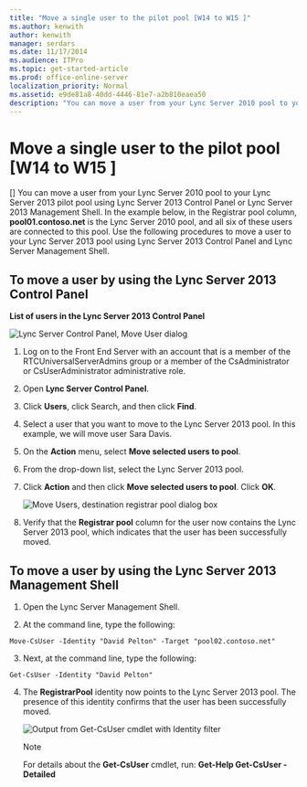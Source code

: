 ```yaml
---
title: "Move a single user to the pilot pool [W14 to W15 ]"
ms.author: kenwith
author: kenwith
manager: serdars
ms.date: 11/17/2014
ms.audience: ITPro
ms.topic: get-started-article
ms.prod: office-online-server
localization_priority: Normal
ms.assetid: e9de81a8-40dd-4446-81e7-a2b810eaea50
description: "You can move a user from your Lync Server 2010 pool to your Lync Server 2013 pilot pool using Lync Server 2013 Control Panel or Lync Server 2013 Management Shell. In the example below, in the Registrar pool column, pool01.contoso.net is the Lync Server 2010 pool, and all six of these users are connected to this pool. Use the following procedures to move a user to your Lync Server 2013 pool using Lync Server 2013 Control Panel and Lync Server Management Shell."
---
```


# Move a single user to the pilot pool [W14 to W15 ]
[]
You can move a user from your Lync Server 2010 pool to your Lync Server 2013 pilot pool using Lync Server 2013 Control Panel or Lync Server 2013 Management Shell. In the example below, in the Registrar pool column, **pool01.contoso.net** is the Lync Server 2010 pool, and all six of these users are connected to this pool. Use the following procedures to move a user to your Lync Server 2013 pool using Lync Server 2013 Control Panel and Lync Server Management Shell. 
  
## To move a user by using the Lync Server 2013 Control Panel

**List of users in the Lync Server 2013 Control Panel**

![Lync Server Control Panel, Move User dialog](../../media/Migration_LyncServer_from_LyncServer2010_CPanelMoveUserDialog.jpg)
  
1. Log on to the Front End Server with an account that is a member of the RTCUniversalServerAdmins group or a member of the CsAdministrator or CsUserAdministrator administrative role.
    
2. Open **Lync Server Control Panel**.
    
3. Click **Users**, click Search, and then click **Find**.
    
4. Select a user that you want to move to the Lync Server 2013 pool. In this example, we will move user Sara Davis.
    
5. On the **Action** menu, select **Move selected users to pool**.
    
6. From the drop-down list, select the Lync Server 2013 pool.
    
7. Click **Action** and then click **Move selected users to pool**. Click **OK**.
    
     ![Move Users, destination registrar pool dialog box](../../media/Migration_LyncServer_from_LyncServer2010_CPanelMoveUserSelectPoolDialog.png)
  
8. Verify that the **Registrar pool** column for the user now contains the Lync Server 2013 pool, which indicates that the user has been successfully moved. 
    
## To move a user by using the Lync Server 2013 Management Shell

1. Open the Lync Server Management Shell.
    
2. At the command line, type the following: 
    
  ```
  Move-CsUser -Identity "David Pelton" -Target "pool02.contoso.net"
  ```

3. Next, at the command line, type the following: 
    
  ```
  Get-CsUser -Identity "David Pelton"
  ```

4. The **RegistrarPool** identity now points to the Lync Server 2013 pool. The presence of this identity confirms that the user has been successfully moved. 
    
     ![Output from Get-CsUser cmdlet with Identity filter](../../media/migration_lyncserver_w15_movesingleuser_getcsuser.JPG)
  
    > [!NOTE]
    > For details about the **Get-CsUser** cmdlet, run: **Get-Help Get-CsUser -Detailed**
  

